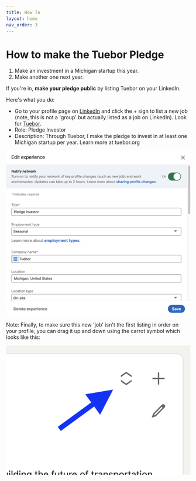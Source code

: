 ```yaml
---
title: How To
layout: home
nav_order: 3
---
```


# How to make the Tuebor Pledge

1. Make an investment in a Michigan startup this year.
2. Make another one next year.

If you're in, **make your pledge public** by listing Tuebor on your LinkedIn.

Here's what you do:

- Go to your profile page on [LinkedIn](https://www.linkedin.com/in/) and click the + sign to list a new job (note, this is not a 'group' but actually listed as a job on LinkedIn). Look for [Tuebor](https://linkedin.com/company/tuebororg).
- Role: Pledge Investor
- Description: Through Tuebor, I make the pledge to invest in at least one Michigan startup per year. Learn more at tuebor.org

![](/assets/images/linkedin-post.png)

Note: Finally, to make sure this new 'job' isn't the first listing in order on your profile, you can drag it up and down using the carrot symbol which looks like this:

![](/assets/images/linkedin-arrow.png)
